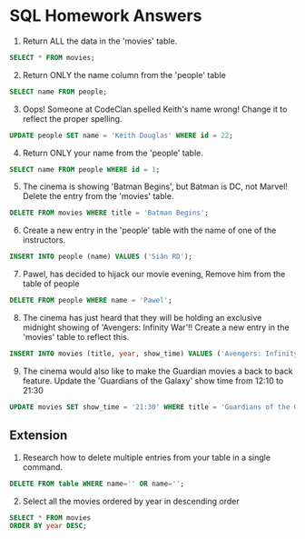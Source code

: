 # SQL Homework Answers

1) Return ALL the data in the 'movies' table.

```sql
SELECT * FROM movies;
```

2) Return ONLY the name column from the 'people' table

```sql
SELECT name FROM people;
```

3) Oops! Someone at CodeClan spelled Keith's name wrong! Change it to reflect the proper spelling.

```sql
UPDATE people SET name = 'Keith Douglas' WHERE id = 22;
```

4) Return ONLY your name from the 'people' table.

```sql
SELECT name FROM people WHERE id = 1;
```

5) The cinema is showing 'Batman Begins', but Batman is DC, not Marvel! Delete the entry from the 'movies' table.

```sql
DELETE FROM movies WHERE title = 'Batman Begins';
```

6) Create a new entry in the 'people' table with the name of one of the instructors.

```sql
INSERT INTO people (name) VALUES ('Siân RD');
```

7) Pawel, has decided to hijack our movie evening, Remove him from the table of people

```sql
DELETE FROM people WHERE name = 'Pawel';
```


8) The cinema has just heard that they will be holding an exclusive midnight showing of 'Avengers: Infinity War'!! Create a new entry in the 'movies' table to reflect this.

```sql
INSERT INTO movies (title, year, show_time) VALUES ('Avengers: Infinity War', 2017, '00:00');
```

9) The cinema would also like to make the Guardian movies a back to back feature. Update the 'Guardians of the Galaxy' show time from 12:10 to 21:30

```sql
UPDATE movies SET show_time = '21:30' WHERE title = 'Guardians of the Galaxy';
```

## Extension

1) Research how to delete multiple entries from your table in a single command.

```sql
DELETE FROM table WHERE name='' OR name='';
```

2) Select all the movies ordered by year in descending order

```sql
SELECT * FROM movies
ORDER BY year DESC;
```